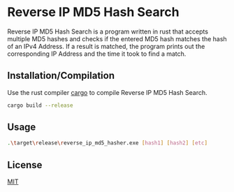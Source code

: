 # Reverse IP MD5 Hash Search

Reverse IP MD5 Hash Search is a program written in rust that accepts multiple MD5 hashes and checks if the entered MD5 hash matches the hash of an IPv4 Address. If a result is matched, the program prints out the corresponding IP Address and the time it took to find a match.

## Installation/Compilation

Use the rust compiler [cargo](https://www.rust-lang.org/tools/install) to compile Reverse IP MD5 Hash Search.

```bash
cargo build --release
```

## Usage

```bash
.\target\release\reverse_ip_md5_hasher.exe [hash1] [hash2] [etc]
```

## License

[MIT](https://choosealicense.com/licenses/mit/)